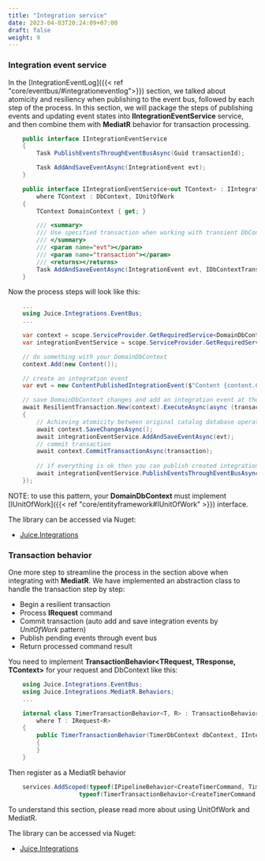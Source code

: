 ```yaml
---
title: "Integration service"
date: 2023-04-03T20:24:09+07:00
draft: false
weight: 9
---
```


### Integration event service
In the [IntegrationEventLog]({{< ref "core/eventbus/#integrationeventlog">}}) section, we talked about atomicity and resiliency when publishing to the event bus, followed by each step of the process. 
In this section, we will package the steps of publishing events and updating event states into **IIntegrationEventService** service, and then combine them with **MediatR** behavior for transaction processing.

```csharp
    public interface IIntegrationEventService
    {
        Task PublishEventsThroughEventBusAsync(Guid transactionId);

        Task AddAndSaveEventAsync(IntegrationEvent evt);
    }

    public interface IIntegrationEventService<out TContext> : IIntegrationEventService
        where TContext : DbContext, IUnitOfWork
    {
        TContext DomainContext { get; }

        /// <summary>
        /// Use specified transaction when working with transient DbContext
        /// </summary>
        /// <param name="evt"></param>
        /// <param name="transaction"></param>
        /// <returns></returns>
        Task AddAndSaveEventAsync(IntegrationEvent evt, IDbContextTransaction transaction);
    }

```
Now the process steps will look like this:

```csharp {linenos=false,hl_lines=[2,6,19,21,24],linenostart=1}
    ...
    using Juice.Integrations.EventBus;
    ...

    var context = scope.ServiceProvider.GetRequiredService<DomainDbContext>();
    var integrationEventService = scope.ServiceProvider.GetRequiredService<IIntegrationEventService<DomainDbContext>>();

    // do something with your DomainDbContext
    context.Add(new Content());

    // create an integration event
    var evt = new ContentPublishedIntegrationEvent($"Content {content.Code} was published.");

    // save DomainDbContext changes and add an integration event at the same time, in the same transaction
    await ResilientTransaction.New(context).ExecuteAsync(async (transaction) =>
    {
        // Achieving atomicity between original catalog database operation and the IntegrationEventLog thanks to a local transaction
        await context.SaveChangesAsync();
        await integrationEventService.AddAndSaveEventAsync(evt);
        // commit transaction
        await context.CommitTransactionAsync(transaction);
        
        // if everything is ok then you can publish created integration event throw service bus
        await integrationEventService.PublishEventsThroughEventBusAsync(transaction.TransactionId);
    });

```
NOTE: to use this pattern, your **DomainDbContext** must implement [IUnitOfWork]({{< ref "core/entityframework#IUnitOfWork" >}}) interface.

The library can be accessed via Nuget:
- [Juice.Integrations](https://www.nuget.org/packages/Juice.Integrations)

### Transaction behavior

One more step to streamline the process in the section above when integrating with **MediatR**.
We have implemented an abstraction class to handle the transaction step by step:
- Begin a resilient transaction
- Process **IRequest** command
- Commit transaction (auto add and save integration events by *UnitOfWork* pattern)
- Publish pending events through event bus
- Return processed command result

You need to implement **TransactionBehavior<TRequest, TResponse, TContext>** for your request and DbContext like this:

```csharp {linenos=false,hl_lines=[1,2],linenostart=1}
    using Juice.Integrations.EventBus;
    using Juice.Integrations.MediatR.Behaviors;
    ...

    internal class TimerTransactionBehavior<T, R> : TransactionBehavior<T, R, TimerDbContext>
        where T : IRequest<R>
    {
        public TimerTransactionBehavior(TimerDbContext dbContext, IIntegrationEventService<TimerDbContext> integrationEventService, ILogger<TimerTransactionBehavior<T, R>> logger) : base(dbContext, integrationEventService, logger)
        {
        }
    }
```

Then register as a MediatR behavior

```csharp
    services.AddScoped(typeof(IPipelineBehavior<CreateTimerCommand, TimerRequest>), 
                    typeof(TimerTransactionBehavior<CreateTimerCommand, TimerRequest>));
```

To understand this section, please read more about using UnitOfWork and MediatR.

The library can be accessed via Nuget:
- [Juice.Integrations](https://www.nuget.org/packages/Juice.Integrations)